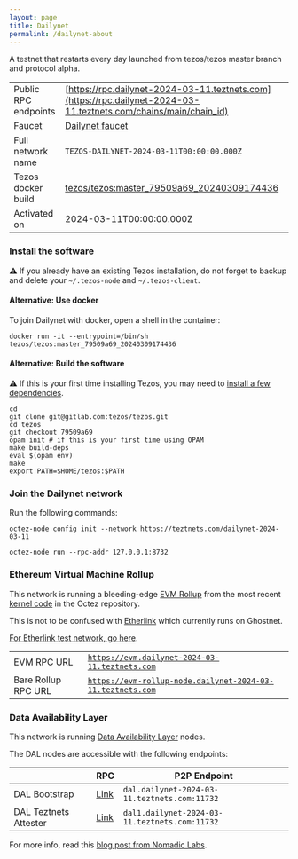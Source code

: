 ```yaml
---
layout: page
title: Dailynet
permalink: /dailynet-about
---
```


A testnet that restarts every day launched from tezos/tezos master branch and protocol alpha.

| | |
|-------|---------------------|
| Public RPC endpoints | [https://rpc.dailynet-2024-03-11.teztnets.com](https://rpc.dailynet-2024-03-11.teztnets.com/chains/main/chain_id)<br/> |
| Faucet | [Dailynet faucet](https://faucet.dailynet-2024-03-11.teztnets.com) |
| Full network name | `TEZOS-DAILYNET-2024-03-11T00:00:00.000Z` |
| Tezos docker build | [tezos/tezos:master_79509a69_20240309174436](https://hub.docker.com/r/tezos/tezos/tags?page=1&ordering=last_updated&name=master_79509a69_20240309174436) |
| Activated on | 2024-03-11T00:00:00.000Z |





### Install the software

⚠️  If you already have an existing Tezos installation, do not forget to backup and delete your `~/.tezos-node` and `~/.tezos-client`.



#### Alternative: Use docker

To join Dailynet with docker, open a shell in the container:

```
docker run -it --entrypoint=/bin/sh tezos/tezos:master_79509a69_20240309174436
```

#### Alternative: Build the software

⚠️  If this is your first time installing Tezos, you may need to [install a few dependencies](https://tezos.gitlab.io/introduction/howtoget.html#setting-up-the-development-environment-from-scratch).

```
cd
git clone git@gitlab.com:tezos/tezos.git
cd tezos
git checkout 79509a69
opam init # if this is your first time using OPAM
make build-deps
eval $(opam env)
make
export PATH=$HOME/tezos:$PATH
```

### Join the Dailynet network

Run the following commands:

```
octez-node config init --network https://teztnets.com/dailynet-2024-03-11

octez-node run --rpc-addr 127.0.0.1:8732
```


### Ethereum Virtual Machine Rollup

This network is running a bleeding-edge [EVM Rollup](https://docs.etherlink.com/welcome/what-is-etherlink) from the most recent [kernel code](https://gitlab.com/tezos/tezos/-/tree/master/etherlink) in the Octez repository.

This is not to be confused with [Etherlink](https://docs.etherlink.com/get-started/connect-your-wallet-to-etherlink) which currently runs on Ghostnet.

[For Etherlink test network, go here](https://docs.etherlink.com/get-started/connect-your-wallet-to-etherlink).

| | |
|-------|---------------------|
| EVM RPC URL | [`https://evm.dailynet-2024-03-11.teztnets.com`](https://evm.dailynet-2024-03-11.teztnets.com) |
| Bare Rollup RPC URL | [`https://evm-rollup-node.dailynet-2024-03-11.teztnets.com`](https://evm-rollup-node.dailynet-2024-03-11.teztnets.com/global/block/head) |




### Data Availability Layer

This network is running [Data Availability Layer](https://tezos.gitlab.io/shell/dal.html) nodes.


The DAL nodes are accessible with the following endpoints:

| | RPC | P2P Endpoint |
|------------|---------|--------------|
| DAL Bootstrap | [Link](https://dal-bootstrap-rpc.dailynet-2024-03-11.teztnets.com/p2p/gossipsub/scores) | `dal.dailynet-2024-03-11.teztnets.com:11732` |
| DAL Teztnets Attester | [Link](https://dal-attester-rpc.dailynet-2024-03-11.teztnets.com/p2p/gossipsub/scores) | `dal1.dailynet-2024-03-11.teztnets.com:11732` |


For more info, read this [blog post from Nomadic Labs](https://research-development.nomadic-labs.com/data-availability-layer-tezos.html).




